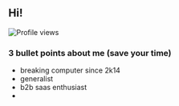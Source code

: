 ## Hi!
![Profile views](https://counter.kuber.studio/jhaanurag/hacker/count.svg)
### 3 bullet points about me (save your time)
- breaking computer since 2k14
- generalist
- b2b saas enthusiast
- 
<!--
**jhaanurag/jhaanurag** is a ✨ _special_ ✨ repository because its `README.md` (this file) appears on your GitHub profile.

Here are some ideas to get you started:

- 🔭 I’m currently working on ...
- 🌱 I’m currently learning ...
- 👯 I’m looking to collaborate on ...
- 🤔 I’m looking for help with ...
- 💬 Ask me about ...
- 📫 How to reach me: ...
- 😄 Pronouns: ...
- ⚡ Fun fact: ...
-->
